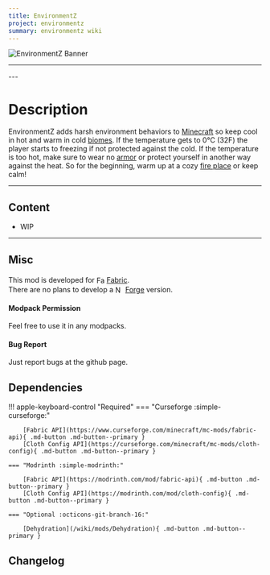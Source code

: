 ```yaml
---
title: EnvironmentZ
project: environmentz
summary: environmentz wiki
---
```

<script src="/wiki/javascripts/data.js"></script>
<script src="/wiki/javascripts/sidebar.js" id="environmentz"></script>

![EnvironmentZ Banner](/wiki/assets/general/banner/environmentzbanner.png)

---
<div id="showcase-gallery" modid="environmentz" image_1="environmentz_image_1" image_2="environmentz_image_2" image_3="environmentz_image_3"></div>
<script src="/wiki/javascripts/showcase.js"></script>
---

# Description
EnvironmentZ adds harsh environment behaviors to [Minecraft](https://www.minecraft.net/en-us) so keep cool in hot and warm in cold [biomes](https://minecraft.wiki/w/Biome).
If the temperature gets to 0°C (32F) the player starts to freezing if not protected against the cold.
If the temperature is too hot, make sure to wear no [armor](https://minecraft.wiki/w/Armor) or protect yourself in another way against the heat.
So for the beginning, warm up at a cozy [fire place](https://minecraft.wiki/w/Campfire) or keep calm!

---
## Content
- WIP
<!-- - [Block List](/wiki/mods/environmentz/Blocks/#list-of-blocks)
- [Entity List](/wiki/mods/environmentz/Entities/#list-of-entities)
- [Item List](/wiki/mods/environmentz/Items/#list-of-items)
- [Structure List](/wiki/mods/environmentz/Structures/#list-of-structures) -->
  
---
## Misc
This mod is developed for <img src="https://fabricmc.net/assets/logo.png" alt="Fabric" width="16" height="16" style="position: relative; top: 3px;"> [Fabric](https://fabricmc.net/).  
There are no plans to develop a <img src="https://neoforged.net/img/authors/neoforged.png" alt="NeoForged" width="16" height="16" style="position: relative; top: 3px;"> [Forge](https://neoforged.net/) version.  

#### Modpack Permission
Feel free to use it in any modpacks.  

#### Bug Report
Just report bugs at the github page.  

## Dependencies

!!! apple-keyboard-control "Required"
    === "Curseforge :simple-curseforge:"

        [Fabric API](https://www.curseforge.com/minecraft/mc-mods/fabric-api){ .md-button .md-button--primary }
        [Cloth Config API](https://curseforge.com/minecraft/mc-mods/cloth-config){ .md-button .md-button--primary }

    === "Modrinth :simple-modrinth:"

        [Fabric API](https://modrinth.com/mod/fabric-api){ .md-button .md-button--primary }
        [Cloth Config API](https://modrinth.com/mod/cloth-config){ .md-button .md-button--primary }
    
    === "Optional :octicons-git-branch-16:"

        [Dehydration](/wiki/mods/Dehydration){ .md-button .md-button--primary }

## Changelog
<script src="https://cdn.jsdelivr.net/npm/marked/marked.min.js"></script>
<div id="log" modid="environmentz"></div>
